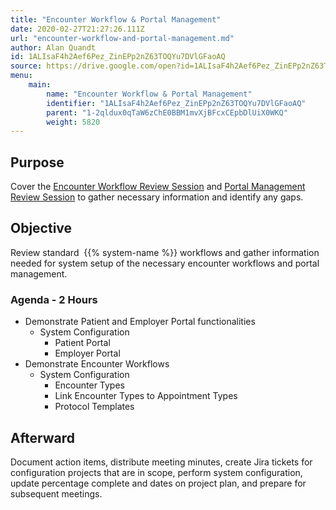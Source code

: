 ```yaml
---
title: "Encounter Workflow & Portal Management"
date: 2020-02-27T21:27:26.111Z
url: "encounter-workflow-and-portal-management.md"
author: Alan Quandt
id: 1ALIsaF4h2Aef6Pez_ZinEPp2nZ63TOQYu7DVlGFaoAQ
source: https://drive.google.com/open?id=1ALIsaF4h2Aef6Pez_ZinEPp2nZ63TOQYu7DVlGFaoAQ
menu:
    main:
        name: "Encounter Workflow & Portal Management"
        identifier: "1ALIsaF4h2Aef6Pez_ZinEPp2nZ63TOQYu7DVlGFaoAQ"
        parent: "1-2qldux0qTaW6zChE0BBM1mvXjBFcxCEpbDlUiX0WKQ"
        weight: 5820
---
```

## Purpose

Cover the [Encounter Workflow Review Session](review-session-encounter-workflow.md) and [Portal Management Review Session](review-session-portal-management.md) to gather necessary information and identify any gaps.

## Objective

Review standard  {{% system-name %}} workflows and gather information needed for system setup of the necessary encounter workflows and portal management.

### Agenda - 2 Hours

* Demonstrate Patient and Employer Portal functionalities
    * System Configuration
        * Patient Portal
        * Employer Portal
* Demonstrate Encounter Workflows
    * System Configuration
        * Encounter Types
        * Link Encounter Types to Appointment Types
        * Protocol Templates

## Afterward

Document action items, distribute meeting minutes, create Jira tickets for configuration projects that are in scope, perform system configuration, update percentage complete and dates on project plan, and prepare for subsequent meetings.

